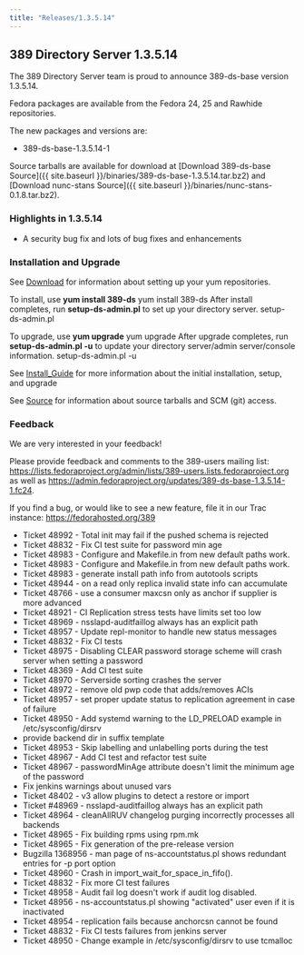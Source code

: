 ```yaml
---
title: "Releases/1.3.5.14"
---
```

389 Directory Server 1.3.5.14
-----------------------------

The 389 Directory Server team is proud to announce 389-ds-base version 1.3.5.14.

Fedora packages are available from the Fedora 24, 25 and Rawhide repositories.

The new packages and versions are:

-   389-ds-base-1.3.5.14-1

Source tarballs are available for download at [Download 389-ds-base Source]({{ site.baseurl }}/binaries/389-ds-base-1.3.5.14.tar.bz2) and [Download nunc-stans Source]({{ site.baseurl }}/binaries/nunc-stans-0.1.8.tar.bz2).

### Highlights in 1.3.5.14

-   A security bug fix and lots of bug fixes and enhancements

### Installation and Upgrade

See [Download](../download.html) for information about setting up your yum repositories.

To install, use **yum install 389-ds** yum install 389-ds After install completes, run **setup-ds-admin.pl** to set up your directory server. setup-ds-admin.pl

To upgrade, use **yum upgrade** yum upgrade After upgrade completes, run **setup-ds-admin.pl -u** to update your directory server/admin server/console information. setup-ds-admin.pl -u

See [Install\_Guide](../legacy/install-guide.html) for more information about the initial installation, setup, and upgrade

See [Source](../development/source.html) for information about source tarballs and SCM (git) access.

### Feedback

We are very interested in your feedback!

Please provide feedback and comments to the 389-users mailing list: <https://lists.fedoraproject.org/admin/lists/389-users.lists.fedoraproject.org> as well as <https://admin.fedoraproject.org/updates/389-ds-base-1.3.5.14-1.fc24>.

If you find a bug, or would like to see a new feature, file it in our Trac instance: <https://fedorahosted.org/389>
- Ticket 48992 - Total init may fail if the pushed schema is rejected
- Ticket 48832 - Fix CI test suite for password min age
- Ticket 48983 - Configure and Makefile.in from new default paths work.
- Ticket 48983 - Configure and Makefile.in from new default paths work.
- Ticket 48983 - generate install path info from autotools scripts
- Ticket 48944 - on a read only replica invalid state info can accumulate
- Ticket 48766 - use a consumer maxcsn only as anchor if supplier is more advanced
- Ticket 48921 - CI Replication stress tests have limits set too low
- Ticket 48969 - nsslapd-auditfaillog always has an explicit path
- Ticket 48957 - Update repl-monitor to handle new status messages
- Ticket 48832 - Fix CI tests
- Ticket 48975 - Disabling CLEAR password storage scheme will  crash server when setting a password
- Ticket 48369 - Add CI test suite
- Ticket 48970 - Serverside sorting crashes the server
- Ticket 48972 - remove old pwp code that adds/removes ACIs
- Ticket 48957 - set proper update status to replication  agreement in case of failure
- Ticket 48950 - Add systemd warning to the LD_PRELOAD example in /etc/sysconfig/dirsrv
- provide backend dir in suffix template
- Ticket 48953 - Skip labelling and unlabelling ports during the test
- Ticket 48967 - Add CI test and refactor test suite
- Ticket 48967 - passwordMinAge attribute doesn't limit the minimum age of the password
- Fix jenkins warnings about unused vars
- Ticket 48402 - v3 allow plugins to detect a restore or import
- Ticket #48969 - nsslapd-auditfaillog always has an explicit path
- Ticket 48964 - cleanAllRUV changelog purging incorrectly  processes all backends
- Ticket 48965 - Fix building rpms using rpm.mk
- Ticket 48965 - Fix generation of the pre-release version
- Bugzilla 1368956 - man page of ns-accountstatus.pl shows redundant entries for -p port option
- Ticket 48960 - Crash in import_wait_for_space_in_fifo().
- Ticket 48832 - Fix more CI test failures
- Ticket 48958 - Audit fail log doesn't work if audit log disabled.
- Ticket 48956 - ns-accountstatus.pl showing "activated" user even if it is inactivated
- Ticket 48954 - replication fails because anchorcsn cannot be found
- Ticket 48832 - Fix CI tests failures from jenkins server
- Ticket 48950 - Change example in /etc/sysconfig/dirsrv to use tcmalloc


